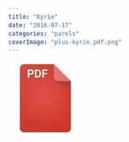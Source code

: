 ```yaml
---
title: "Kyrie"
date: "2016-07-17"
categories: "parels"
coverImage: "plus-kyrie.pdf.png"
---
```


<!--more-->

[![pdf](images/2bdd26a893f94f1d69b5a89ee751a599-150x150.jpg)](https://storage.googleapis.com/geloven-leren/printerboekjes/plus-kyrie.pdf)
